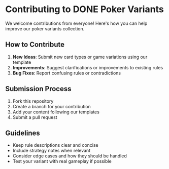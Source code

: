 # Contributing to DONE Poker Variants

We welcome contributions from everyone! Here's how you can help improve our poker variants collection.

## How to Contribute
1. **New Ideas**: Submit new card types or game variations using our template
2. **Improvements**: Suggest clarifications or improvements to existing rules
3. **Bug Fixes**: Report confusing rules or contradictions

## Submission Process
1. Fork this repository
2. Create a branch for your contribution
3. Add your content following our templates
4. Submit a pull request

## Guidelines
- Keep rule descriptions clear and concise
- Include strategy notes when relevant 
- Consider edge cases and how they should be handled
- Test your variant with real gameplay if possible

